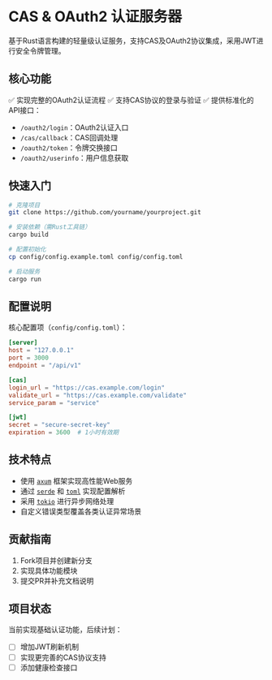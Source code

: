 # CAS & OAuth2 认证服务器

基于Rust语言构建的轻量级认证服务，支持CAS及OAuth2协议集成，采用JWT进行安全令牌管理。

## 核心功能

✅ 实现完整的OAuth2认证流程
✅ 支持CAS协议的登录与验证
✅ 提供标准化的API接口：
  - `/oauth2/login`：OAuth2认证入口
  - `/cas/callback`：CAS回调处理
  - `/oauth2/token`：令牌交换接口
  - `/oauth2/userinfo`：用户信息获取

## 快速入门
```bash
# 克隆项目
git clone https://github.com/yourname/yourproject.git

# 安装依赖（需Rust工具链）
cargo build

# 配置初始化
cp config/config.example.toml config/config.toml

# 启动服务
cargo run
```

## 配置说明

核心配置项（`config/config.toml`）：
```toml
[server]
host = "127.0.0.1"
port = 3000
endpoint = "/api/v1"

[cas]
login_url = "https://cas.example.com/login"
validate_url = "https://cas.example.com/validate"
service_param = "service"

[jwt]
secret = "secure-secret-key"
expiration = 3600  # 1小时有效期
```

## 技术特点

- 使用 [`axum`](https://github.com/tokio-rs/axum) 框架实现高性能Web服务
- 通过 [`serde`](https://github.com/serde-rs/serde) 和 [`toml`](https://github.com/toml-lang/toml) 实现配置解析
- 采用 [`tokio`](https://github.com/tokio-rs/tokio) 进行异步网络处理
- 自定义错误类型覆盖各类认证异常场景
## 贡献指南

1. Fork项目并创建新分支
2. 实现具体功能模块
3. 提交PR并补充文档说明

## 项目状态

当前实现基础认证功能，后续计划：
- [ ] 增加JWT刷新机制
- [ ] 实现更完善的CAS协议支持
- [ ] 添加健康检查接口
